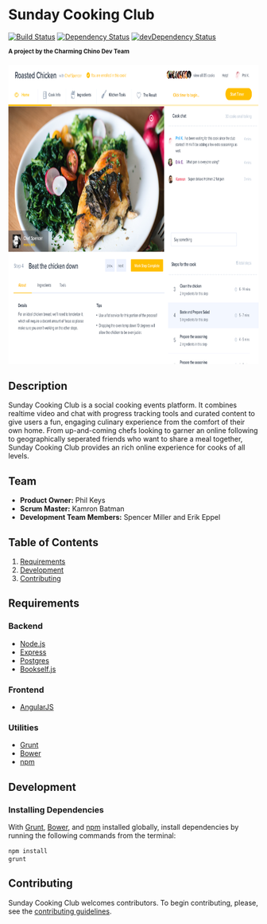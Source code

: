 # Sunday Cooking Club
[![Build Status](https://travis-ci.org/sunday-cooks/sunday-cook.svg?branch=master)](https://travis-ci.org/sunday-cooks/sunday-cook)
[![Dependency Status](https://david-dm.org/sunday-cooks/sunday-cook.svg)](https://david-dm.org/sunday-cooks/sunday-cook)
[![devDependency Status](https://david-dm.org/sunday-cooks/sunday-cook/dev-status.svg)](https://david-dm.org/sunday-cooks/sunday-cook#info=devDependencies)

<p><sup><strong>A project by the Charming Chino Dev Team</strong></sup></p>

<img src="sunday_cook.png" height="600">

## Description
Sunday Cooking Club is a social cooking events platform. It combines realtime video and chat with progress tracking tools and curated content to give users a fun, engaging culinary experience from the comfort of their own home. From up-and-coming chefs looking to garner an online following to geographically seperated friends who want to share a meal together, Sunday Cooking Club provides an rich online experience for cooks of all levels.

## Team
- __Product Owner:__ Phil Keys
- __Scrum Master:__ Kamron Batman
- __Development Team Members:__ Spencer Miller and Erik Eppel

## Table of Contents
1. [Requirements](#requirements)
2. [Development](#development)
3. [Contributing](#contributing)

## Requirements

### Backend
- [Node.js](https://nodejs.org/)
- [Express](http://expressjs.com/)
- [Postgres](http://www.postgresql.org/)
- [Bookself.js](http://bookshelfjs.org/)

### Frontend
- [AngularJS](https://angularjs.org/)

### Utilities
- [Grunt](http://gruntjs.com/)
- [Bower](http://bower.io/)
- [npm](https://www.npmjs.com/)

## Development

### Installing Dependencies

With [Grunt](http://gruntjs.com/), [Bower](http://bower.io/), and [npm](https://www.npmjs.com/#getting-started) installed globally, install dependencies by running the following commands from the terminal:
```
npm install
grunt
```

## Contributing

Sunday Cooking Club welcomes contributors. To begin contributing, please, see the [contributing guidelines](CONTRIBUTING.md).

